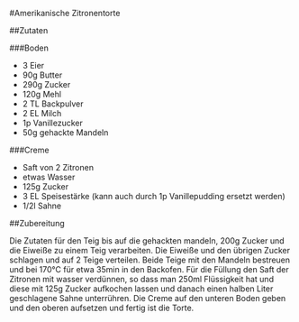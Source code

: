 #Amerikanische Zitronentorte

##Zutaten

###Boden

- 3 Eier
- 90g Butter
- 290g Zucker
- 120g Mehl
- 2 TL Backpulver
- 2 EL Milch
- 1p Vanillezucker
- 50g gehackte Mandeln

###Creme

- Saft von 2 Zitronen
- etwas Wasser
- 125g Zucker
- 3 EL Speisestärke (kann auch durch 1p Vanillepudding ersetzt werden)
- 1/2l Sahne

##Zubereitung

Die Zutaten für den Teig bis auf die gehackten mandeln, 200g Zucker und die Eiweiße zu einem Teig verarbeiten. Die Eiweiße und den übrigen Zucker schlagen und auf 2 Teige verteilen. Beide Teige mit den Mandeln bestreuen und bei 170°C für etwa 35min in den Backofen.
Für die Füllung den Saft der Zitronen mit wasser verdünnen, so dass man 250ml Flüssigkeit hat und diese mit 125g Zucker aufkochen lassen und danach einen halben Liter geschlagene Sahne unterrühren.
Die Creme auf den unteren Boden geben und den oberen aufsetzen und fertig ist die Torte.
